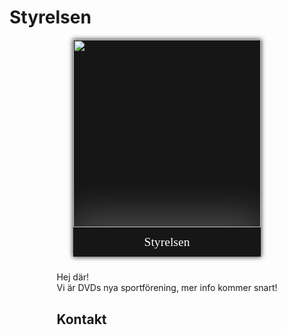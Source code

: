 <style>
    .committee-page-holder {
        display: flex;
        hyphens: auto;
        word-wrap: break-word;
        flex-direction: row;
        overflow-wrap: break-word;
        gap: 40px;
        align-items: flex-start;
        justify-content: space-between;
        flex-wrap: wrap;
    }

    .committee-page-text {
        max-width: 700px;
    }

    @media (max-width: 1100px) {
        .committee-page-holder {
            gap: 10px;
            flex-direction: column-reverse;
            align-items: center;
            justify-content: start;
        }
    }

    .committee-page-image {
        display: grid;
        grid-template-rows: auto auto;
        min-width: 300px;
        background-color: #161616;
        overflow: hidden;
        box-shadow: 0px 0px 7px 1px rgba(0, 0, 0, 0.75);
    }
    .committee-page-image div { 
        display: flex;
        justify-content: center;
        align-items: center;
    }
    .committee-page-image div img {
        width: 300px;
    }
    .committee-page-image span {
        color: white;
        text-align: center;
        font-size: 1.4em;
        line-height: 1.4em;
        padding: 10px;
        box-shadow: 0px -15px 56px 4px rgba(255, 255, 255, 0.25);
        font-family: "Press Start 2P";
    }
</style>

# Styrelsen
<div class="committee-page-holder">
    <div lang="se-SE" class="committee-page-text">
        <p>
            Hej där!
            <br/>
            Vi är DVDs nya sportförening, mer info kommer snart!
        </p>
        <p>    
        </p>
        <p>
        </p>
        <h2>Kontakt</h2>
        <p>
        </p>
        <p>
        </p>
        <p>
        </p>
        <p>
        </p>
         <p>
        </p>
    </div>
    <div class="committee-page-image">
        <div>
            <img src="https://www.dvet.se/uploads/ida/IMG_0493_16f12af7de22a1c5509d56962e513562.JPG" />
        </div>
        <span>Styrelsen</span>
    </div>
</div>
